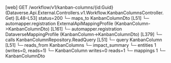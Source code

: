 [web] GET /workflow/v1/kanban-columns/{id:Guid}  (Dataverse.Api.External.Controllers.v1.Workflow.KanbanColumnsController.Get)  [L48–L53] status=200
  └─ maps_to KanbanColumnDto [L51]
    └─ automapper.registration ExternalApiMappingProfile (KanbanColumn->KanbanColumnDto) [L161]
    └─ automapper.registration DataverseMappingProfile (KanbanColumn->KanbanColumnDto) [L379]
  └─ calls KanbanColumnRepository.ReadQuery [L51]
  └─ query KanbanColumn [L51]
    └─ reads_from KanbanColumns
  └─ impact_summary
    └─ entities 1 (writes=0, reads=1)
      └─ KanbanColumn writes=0 reads=1
    └─ mappings 1
      └─ KanbanColumnDto

